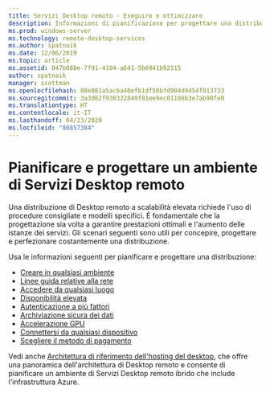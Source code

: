 ```yaml
---
title: Servizi Desktop remoto - Eseguire e ottimizzare
description: Informazioni di pianificazione per progettare una distribuzione di Desktop remoto.
ms.prod: windows-server
ms.technology: remote-desktop-services
ms.author: spatnaik
ms.date: 12/06/2019
ms.topic: article
ms.assetid: 047b08be-7f91-4194-a641-5b6941b92515
author: spatnaik
manager: scottman
ms.openlocfilehash: 88e081a5ac6a40efb1df50bfd904d9454f013733
ms.sourcegitcommit: 3a3d62f938322849f81ee9ec01186b3e7ab90fe0
ms.translationtype: HT
ms.contentlocale: it-IT
ms.lasthandoff: 04/23/2020
ms.locfileid: "80857384"
---
```

# <a name="plan-and-design-your-remote-desktop-services-environment"></a>Pianificare e progettare un ambiente di Servizi Desktop remoto

Una distribuzione di Desktop remoto a scalabilità elevata richiede l'uso di procedure consigliate e modelli specifici.
È fondamentale che la progettazione sia volta a garantire prestazioni ottimali e l'aumento delle istanze dei servizi. Gli scenari seguenti sono utili per concepire, progettare e perfezionare costantemente una distribuzione.

Usa le informazioni seguenti per pianificare e progettare una distribuzione:

- [Creare in qualsiasi ambiente](rds-plan-build-anywhere.md)
- [Linee guida relative alla rete](network-guidance.md)
- [Accedere da qualsiasi luogo](rds-plan-access-from-anywhere.md)
- [Disponibilità elevata](rds-plan-high-availability.md)
- [Autenticazione a più fattori](rds-plan-mfa.md)
- [Archiviazione sicura dei dati](rds-plan-secure-data-storage.md)
- [Accelerazione GPU](rds-graphics-virtualization.md)
- [Connettersi da qualsiasi dispositivo](rds-plan-connect-from-any-device.md)
- [Scegliere il metodo di pagamento](rds-plan-choose-how-you-pay.md)

Vedi anche [Architettura di riferimento dell'hosting del desktop](desktop-hosting-reference-architecture.md), che offre una panoramica dell'architettura di Desktop remoto e consente di pianificare un ambiente di Servizi Desktop remoto ibrido che include l'infrastruttura Azure.
